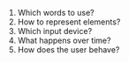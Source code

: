 1.  Which words to use?
2.  How to represent elements?
3.  Which input device?
4.  What happens over time?
5.  How does the user behave?